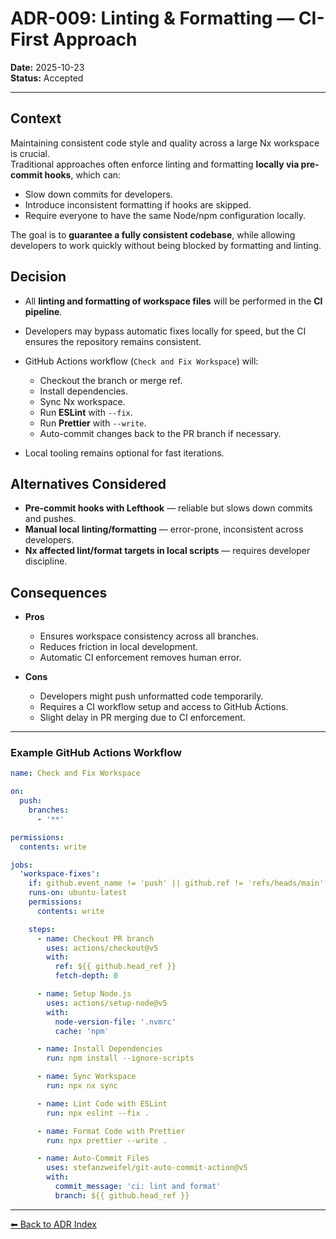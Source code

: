 # ADR-009: Linting & Formatting — CI-First Approach

**Date:** 2025-10-23  
**Status:** Accepted

---

## Context

Maintaining consistent code style and quality across a large Nx workspace is crucial.  
Traditional approaches often enforce linting and formatting **locally via pre-commit hooks**, which can:

- Slow down commits for developers.
- Introduce inconsistent formatting if hooks are skipped.
- Require everyone to have the same Node/npm configuration locally.

The goal is to **guarantee a fully consistent codebase**, while allowing developers to work quickly without being blocked by formatting and linting.

## Decision

- All **linting and formatting of workspace files** will be performed in the **CI pipeline**.
- Developers may bypass automatic fixes locally for speed, but the CI ensures the repository remains consistent.
- GitHub Actions workflow (`Check and Fix Workspace`) will:
  - Checkout the branch or merge ref.
  - Install dependencies.
  - Sync Nx workspace.
  - Run **ESLint** with `--fix`.
  - Run **Prettier** with `--write`.
  - Auto-commit changes back to the PR branch if necessary.

- Local tooling remains optional for fast iterations.

## Alternatives Considered

- **Pre-commit hooks with Lefthook** — reliable but slows down commits and pushes.
- **Manual local linting/formatting** — error-prone, inconsistent across developers.
- **Nx affected lint/format targets in local scripts** — requires developer discipline.

## Consequences

- **Pros**
  - Ensures workspace consistency across all branches.
  - Reduces friction in local development.
  - Automatic CI enforcement removes human error.

- **Cons**
  - Developers might push unformatted code temporarily.
  - Requires a CI workflow setup and access to GitHub Actions.
  - Slight delay in PR merging due to CI enforcement.

---

### Example GitHub Actions Workflow

```yaml
name: Check and Fix Workspace

on:
  push:
    branches:
      - '**'

permissions:
  contents: write

jobs:
  'workspace-fixes':
    if: github.event_name != 'push' || github.ref != 'refs/heads/main'
    runs-on: ubuntu-latest
    permissions:
      contents: write

    steps:
      - name: Checkout PR branch
        uses: actions/checkout@v5
        with:
          ref: ${{ github.head_ref }}
          fetch-depth: 0

      - name: Setup Node.js
        uses: actions/setup-node@v5
        with:
          node-version-file: '.nvmrc'
          cache: 'npm'

      - name: Install Dependencies
        run: npm install --ignore-scripts

      - name: Sync Workspace
        run: npx nx sync

      - name: Lint Code with ESLint
        run: npx eslint --fix .

      - name: Format Code with Prettier
        run: npx prettier --write .

      - name: Auto-Commit Files
        uses: stefanzweifel/git-auto-commit-action@v5
        with:
          commit_message: 'ci: lint and format'
          branch: ${{ github.head_ref }}
```

---

[⬅ Back to ADR Index](./README.md)
